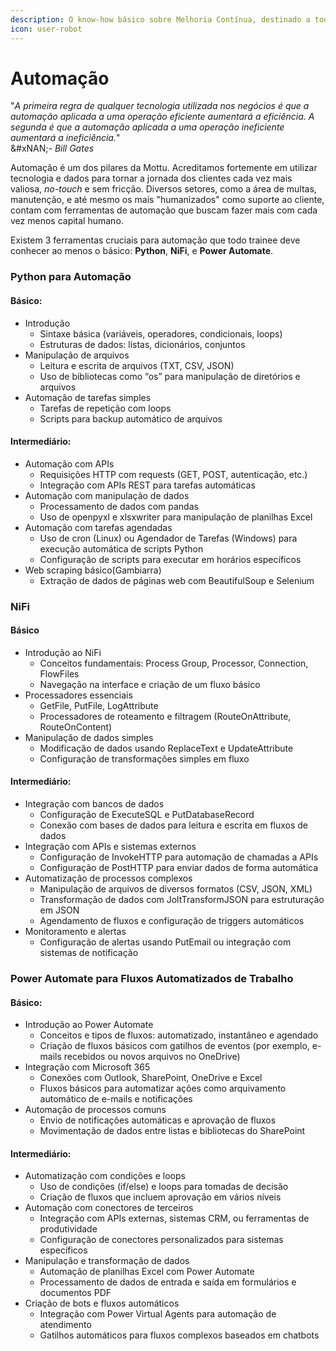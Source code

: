```yaml
---
description: O know-how básico sobre Melhoria Contínua, destinado a todos os trainees.
icon: user-robot
---
```


# Automação

"_A primeira regra de qualquer tecnologia utilizada nos negócios é que a automação aplicada a uma operação eficiente aumentará a eficiência. A segunda é que a automação aplicada a uma operação ineficiente aumentará a ineficiência._"\
&#xNAN;_- Bill Gates_

Automação é um dos pilares da Mottu. Acreditamos fortemente em utilizar tecnologia e dados para tornar a jornada dos clientes cada vez mais valiosa, _no-touch_ e sem fricção. Diversos setores, como a área de multas, manutenção, e até mesmo os mais "humanizados" como suporte ao cliente, contam com ferramentas de automação que buscam fazer mais com cada vez menos capital humano.

Existem 3 ferramentas cruciais para automação que todo trainee deve conhecer ao menos o básico: **Python**, **NiFi**, e **Power Automate**.

### Python para Automação

#### Básico:

* Introdução
  * Sintaxe básica (variáveis, operadores, condicionais, loops)
  * Estruturas de dados: listas, dicionários, conjuntos
* Manipulação de arquivos
  * Leitura e escrita de arquivos (TXT, CSV, JSON)
  * Uso de bibliotecas como “os” para manipulação de diretórios e arquivos
* Automação de tarefas simples
  * Tarefas de repetição com loops
  * Scripts para backup automático de arquivos

#### Intermediário:

* Automação com APIs
  * Requisições HTTP com requests (GET, POST, autenticação, etc.)
  * Integração com APIs REST para tarefas automáticas
* Automação com manipulação de dados
  * Processamento de dados com pandas
  * Uso de openpyxl e xlsxwriter para manipulação de planilhas Excel
* Automação com tarefas agendadas
  * Uso de cron (Linux) ou Agendador de Tarefas (Windows) para execução automática de scripts Python
  * Configuração de scripts para executar em horários específicos
* Web scraping básico(Gambiarra)
  * Extração de dados de páginas web com BeautifulSoup e Selenium

### &#x20;NiFi

#### Básico

* Introdução ao NiFi
  * Conceitos fundamentais: Process Group, Processor, Connection, FlowFiles
  * Navegação na interface e criação de um fluxo básico
* Processadores essenciais
  * GetFile, PutFile, LogAttribute
  * Processadores de roteamento e filtragem (RouteOnAttribute, RouteOnContent)
* Manipulação de dados simples
  * Modificação de dados usando ReplaceText e UpdateAttribute
  * Configuração de transformações simples em fluxo

#### Intermediário:

* Integração com bancos de dados
  * Configuração de ExecuteSQL e PutDatabaseRecord
  * Conexão com bases de dados para leitura e escrita em fluxos de dados
* Integração com APIs e sistemas externos
  * Configuração de InvokeHTTP para automação de chamadas a APIs
  * Configuração de PostHTTP para enviar dados de forma automática
* Automatização de processos complexos
  * Manipulação de arquivos de diversos formatos (CSV, JSON, XML)
  * Transformação de dados com JoltTransformJSON para estruturação em JSON
  * Agendamento de fluxos e configuração de triggers automáticos
* Monitoramento e alertas
  * Configuração de alertas usando PutEmail ou integração com sistemas de notificação

### &#x20;Power Automate para Fluxos Automatizados de Trabalho

#### Básico:

* Introdução ao Power Automate
  * Conceitos e tipos de fluxos: automatizado, instantâneo e agendado
  * Criação de fluxos básicos com gatilhos de eventos (por exemplo, e-mails recebidos ou novos arquivos no OneDrive)
* Integração com Microsoft 365
  * Conexões com Outlook, SharePoint, OneDrive e Excel
  * Fluxos básicos para automatizar ações como arquivamento automático de e-mails e notificações
* Automação de processos comuns
  * Envio de notificações automáticas e aprovação de fluxos
  * Movimentação de dados entre listas e bibliotecas do SharePoint

#### Intermediário:

* Automatização com condições e loops
  * Uso de condições (if/else) e loops para tomadas de decisão
  * Criação de fluxos que incluem aprovação em vários níveis
* Automação com conectores de terceiros
  * Integração com APIs externas, sistemas CRM, ou ferramentas de produtividade
  * Configuração de conectores personalizados para sistemas específicos
* Manipulação e transformação de dados
  * Automação de planilhas Excel com Power Automate
  * Processamento de dados de entrada e saída em formulários e documentos PDF
* Criação de bots e fluxos automáticos
  * Integração com Power Virtual Agents para automação de atendimento
  * Gatilhos automáticos para fluxos complexos baseados em chatbots
